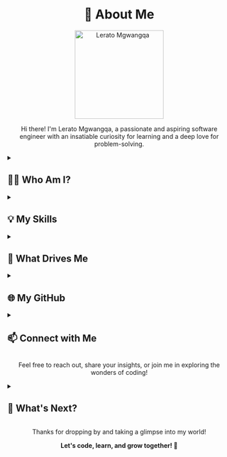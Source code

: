 <h1 align="center">🌟 About Me</h1>

<p align="center">
  <img src="https://images.unsplash.com/photo-1674707619293-d71bd8d7afa3?q=80&w=1587&auto=format&fit=crop&ixlib=rb-4.0.3&ixid=M3wxMjA3fDB8MHxwaG90by1wYWdlfHx8fGVufDB8fHx8fA%3D%3D" width="200" alt="Lerato Mgwangqa">
</p>

<p align="center">
  Hi there! I'm Lerato Mgwangqa, a passionate and aspiring software engineer with an insatiable curiosity for learning and a deep love for problem-solving.
</p>

<details>
  <summary><h2>👩‍💻 Who Am I?</h2></summary>

  <p>
    I'm currently a student at Sol Plaatje University, pursuing my BSc in Mathematical and Computer Sciences. Additionally, I'm enrolled in the [ALX Software Engineering Program](https://tech.alxafrica.com/software-engineering-programme-johannesburg), where I'm sharpening my skills and knowledge in the dynamic world of software development. This educational journey marks just the beginning of my exciting career in software engineering.
  </p>
</details>

<details>
  <summary><h2>💡 My Skills</h2></summary>

  <p>
    I'm proficient in various programming languages, such as <strong>C/C++, Python</strong>, and adept at database management using <strong>MySQL</strong>. Although my proficiency is in its early stages, my commitment to improvement and mastery grows with each step in my academic journey.
  </p>
</details>

<details>
  <summary><h2>🚀 What Drives Me</h2></summary>

  <p>
    I draw motivation from the boundless possibilities and the transformative power of technology to create positive change. For me, software engineering is an avenue to solve real-world problems, construct innovative solutions, and engage in continuous learning.
  </p>
</details>

<details>
  <summary><h2>🌐 My GitHub</h2></summary>

  <p>
    Explore some of my coding adventures on my [GitHub profile](https://github.com/Ivyratermgwangqa). While my projects may be in their infancy, I am eagerly anticipating growth and development as a developer.
  </p>
</details>

<details>
  <summary><h2>📫 Connect with Me</h2></summary>

  <p>
    I'm always eager to connect with fellow developers, students, and anyone who shares a passion for technology and coding. Find me on [LinkedIn](https://www.linkedin.com/in/lerato-mgwangqa-941344238) and let's spark insightful conversations or collaborate on exciting projects!
  </p>
</details>

<p align="center">
  Feel free to reach out, share your insights, or join me in exploring the wonders of coding!
</p>

<details>
  <summary><h2>🚀 What's Next?</h2></summary>

  <p>
    As I navigate my journey in software engineering, my aim is to create more innovative projects, contribute to open source, and develop the skills needed to make a positive impact in the tech industry. The road ahead is brimming with excitement, and I invite you to be a part of this unfolding journey.
  </p>
</details>

<p align="center">
  Thanks for dropping by and taking a glimpse into my world!
</p>

<p align="center">
  <strong>Let's code, learn, and grow together! 🚀</strong>
</p>
